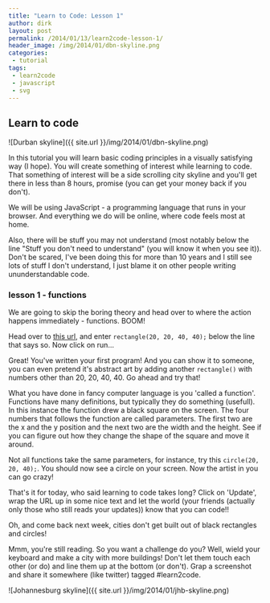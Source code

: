 ```yaml
---
title: "Learn to Code: Lesson 1"
author: dirk
layout: post
permalink: /2014/01/13/learn2code-lesson-1/
header_image: /img/2014/01/dbn-skyline.png
categories:
 - tutorial
tags:
 - learn2code
 - javascript
 - svg
---
```


## Learn to code

![Durban skyline]({{ site.url }}/img/2014/01/dbn-skyline.png)

In this tutorial you will learn basic coding principles in a visually satisfying way (I hope). You will create something of interest while learning to code. That something of interest will be a side scrolling city skyline and you'll get there in less than 8 hours, promise (you can get your money back if you don't). 

We will be using JavaScript - a programming language that runs in your browser. And everything we do will be online, where code feels most at home.

Also, there will be stuff you may not understand (most notably below the line "Stuff you don't need to understand" (you will know it when you see it)). Don't be scared, I've been doing this for more than 10 years and I still see lots of stuff I don't understand, I just blame it on other people writing ununderstandable code.

### lesson 1 - functions

We are going to skip the boring theory and head over to where the action happens immediately - functions. BOOM!

Head over to [this url](http://jsfiddle.net/dirkcuys/nXUQ4/), and enter ```rectangle(20, 20, 40, 40);``` below the line that says so. Now click on run...

Great! You've written your first program! And you can show it to someone, you can even pretend it's abstract art by adding another ```rectangle()``` with numbers other than 20, 20, 40, 40. Go ahead and try that!

What you have done in fancy computer language is you 'called a function'. Functions have many definitions, but typically they do something (usefull). In this instance the function drew a black square on the screen. The four numbers that follows the function are called parameters. The first two are the x and the y position and the next two are the width and the height. See if you can figure out how they change the shape of the square and move it around.

Not all functions take the same parameters, for instance, try this ```circle(20, 20, 40);```. You should now see a circle on your screen. Now the artist in you can go crazy!

That's it for today, who said learning to code takes long? Click on 'Update', wrap the URL up in some nice text and let the world (your friends (actually only those who still reads your updates)) know that you can code!!

Oh, and come back next week, cities don't get built out of black rectangles and circles!

Mmm, you're still reading. So you want a challenge do you? Well, wield your keyboard and make a city with more buildings! Don't let them touch each other (or do) and line them up at the bottom (or don't). Grap a screenshot and share it somewhere (like twitter) tagged #learn2code.

![Johannesburg skyline]({{ site.url }}/img/2014/01/jhb-skyline.png)
